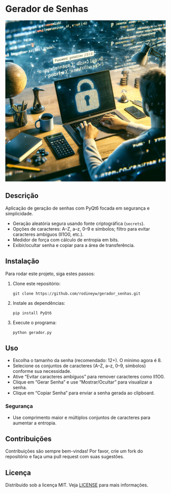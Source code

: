 # Gerador de Senhas

![Criação de Senha com Python](https://github.com/rodineyw/gerador_senhas/blob/main/assets/gerador_senha.png)

## Descrição

Aplicação de geração de senhas com PyQt6 focada em segurança e simplicidade.

- Geração aleatória segura usando fonte criptográfica (`secrets`).
- Opções de caracteres: A–Z, a–z, 0–9 e símbolos; filtro para evitar caracteres ambíguos (Il1O0, etc.).
- Medidor de força com cálculo de entropia em bits.
- Exibir/ocultar senha e copiar para a área de transferência.

## Instalação

Para rodar este projeto, siga estes passos:

1. Clone este repositório:

   ```
   git clone https://github.com/rodineyw/gerador_senhas.git
   ```

2. Instale as dependências:

   ```
   pip install PyQt6
   ```

3. Execute o programa:

   ```
   python gerador.py
   ```

## Uso

- Escolha o tamanho da senha (recomendado: 12+). O mínimo agora é 8.
- Selecione os conjuntos de caracteres (A–Z, a–z, 0–9, símbolos) conforme sua necessidade.
- Ative “Evitar caracteres ambíguos” para remover caracteres como Il1O0.
- Clique em “Gerar Senha” e use “Mostrar/Ocultar” para visualizar a senha.
- Clique em “Copiar Senha” para enviar a senha gerada ao clipboard.

### Segurança

- Use comprimento maior e múltiplos conjuntos de caracteres para aumentar a entropia.

## Contribuições

Contribuições são sempre bem-vindas! Por favor, crie um fork do repositório e faça uma pull request com suas sugestões.

## Licença

Distribuído sob a licença MIT. Veja [LICENSE](https://github.com/rodineyw/gerador_senhas/blob/main/LICENSE) para mais informações.
